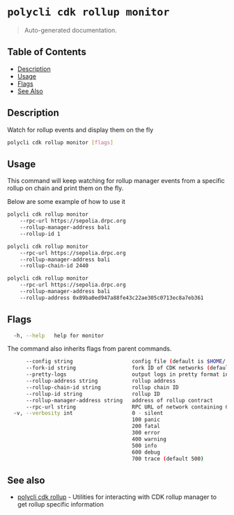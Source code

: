 # `polycli cdk rollup monitor`

> Auto-generated documentation.

## Table of Contents

- [Description](#description)
- [Usage](#usage)
- [Flags](#flags)
- [See Also](#see-also)

## Description

Watch for rollup events and display them on the fly

```bash
polycli cdk rollup monitor [flags]
```

## Usage

This command will keep watching for rollup manager events from a specific rollup on chain and print them on the fly.

Below are some example of how to use it

```bash
polycli cdk rollup monitor
    --rpc-url https://sepolia.drpc.org
    --rollup-manager-address bali
    --rollup-id 1

polycli cdk rollup monitor
    --rpc-url https://sepolia.drpc.org
    --rollup-manager-address bali
    --rollup-chain-id 2440

polycli cdk rollup monitor
    --rpc-url https://sepolia.drpc.org
    --rollup-manager-address bali
    --rollup-address 0x89ba0ed947a88fe43c22ae305c0713ec8a7eb361
```

## Flags

```bash
  -h, --help   help for monitor
```

The command also inherits flags from parent commands.

```bash
      --config string                   config file (default is $HOME/.polygon-cli.yaml)
      --fork-id string                  fork ID of CDK networks (default "12")
      --pretty-logs                     output logs in pretty format instead of JSON (default true)
      --rollup-address string           rollup address
      --rollup-chain-id string          rollup chain ID
      --rollup-id string                rollup ID
      --rollup-manager-address string   address of rollup contract
      --rpc-url string                  RPC URL of network containing CDK contracts (default "http://localhost:8545")
  -v, --verbosity int                   0 - silent
                                        100 panic
                                        200 fatal
                                        300 error
                                        400 warning
                                        500 info
                                        600 debug
                                        700 trace (default 500)
```

## See also

- [polycli cdk rollup](polycli_cdk_rollup.md) - Utilities for interacting with CDK rollup manager to get rollup specific information
